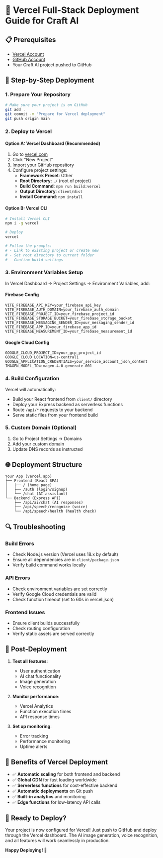 # 🚀 Vercel Full-Stack Deployment Guide for Craft AI

## 📋 **Prerequisites**
- [Vercel Account](https://vercel.com/signup)
- [GitHub Account](https://github.com)
- Your Craft AI project pushed to GitHub

## 🔧 **Step-by-Step Deployment**

### **1. Prepare Your Repository**
```bash
# Make sure your project is on GitHub
git add .
git commit -m "Prepare for Vercel deployment"
git push origin main
```

### **2. Deploy to Vercel**

#### **Option A: Vercel Dashboard (Recommended)**
1. Go to [vercel.com](https://vercel.com)
2. Click "New Project"
3. Import your GitHub repository
4. Configure project settings:
   - **Framework Preset**: Other
   - **Root Directory**: `./` (root of project)
   - **Build Command**: `npm run build:vercel`
   - **Output Directory**: `client/dist`
   - **Install Command**: `npm install`

#### **Option B: Vercel CLI**
```bash
# Install Vercel CLI
npm i -g vercel

# Deploy
vercel

# Follow the prompts:
# - Link to existing project or create new
# - Set root directory to current folder
# - Confirm build settings
```

### **3. Environment Variables Setup**

In Vercel Dashboard → Project Settings → Environment Variables, add:

#### **Firebase Config**
```
VITE_FIREBASE_API_KEY=your_firebase_api_key
VITE_FIREBASE_AUTH_DOMAIN=your_firebase_auth_domain
VITE_FIREBASE_PROJECT_ID=your_firebase_project_id
VITE_FIREBASE_STORAGE_BUCKET=your_firebase_storage_bucket
VITE_FIREBASE_MESSAGING_SENDER_ID=your_messaging_sender_id
VITE_FIREBASE_APP_ID=your_firebase_app_id
VITE_FIREBASE_MEASUREMENT_ID=your_firebase_measurement_id
```

#### **Google Cloud Config**
```
GOOGLE_CLOUD_PROJECT_ID=your_gcp_project_id
GOOGLE_CLOUD_LOCATION=us-central1
GOOGLE_APPLICATION_CREDENTIALS=your_service_account_json_content
IMAGEN_MODEL_ID=imagen-4.0-generate-001
```

### **4. Build Configuration**

Vercel will automatically:
- Build your React frontend from `client/` directory
- Deploy your Express backend as serverless functions
- Route `/api/*` requests to your backend
- Serve static files from your frontend build

### **5. Custom Domain (Optional)**
1. Go to Project Settings → Domains
2. Add your custom domain
3. Update DNS records as instructed

## 🌐 **Deployment Structure**

```
Your App (vercel.app)
├── Frontend (React SPA)
│   ├── / (home page)
│   ├── /auth (login/signup)
│   └── /chat (AI assistant)
└── Backend (Express API)
    ├── /api/ai/chat (AI responses)
    ├── /api/speech/recognize (voice)
    └── /api/speech/health (health check)
```

## 🔍 **Troubleshooting**

### **Build Errors**
- Check Node.js version (Vercel uses 18.x by default)
- Ensure all dependencies are in `client/package.json`
- Verify build command works locally

### **API Errors**
- Check environment variables are set correctly
- Verify Google Cloud credentials are valid
- Check function timeout (set to 60s in vercel.json)

### **Frontend Issues**
- Ensure client builds successfully
- Check routing configuration
- Verify static assets are served correctly

## 📱 **Post-Deployment**

1. **Test all features**:
   - User authentication
   - AI chat functionality
   - Image generation
   - Voice recognition

2. **Monitor performance**:
   - Vercel Analytics
   - Function execution times
   - API response times

3. **Set up monitoring**:
   - Error tracking
   - Performance monitoring
   - Uptime alerts

## 🎯 **Benefits of Vercel Deployment**

- ✅ **Automatic scaling** for both frontend and backend
- ✅ **Global CDN** for fast loading worldwide
- ✅ **Serverless functions** for cost-effective backend
- ✅ **Automatic deployments** on Git push
- ✅ **Built-in analytics** and monitoring
- ✅ **Edge functions** for low-latency API calls

## 🚀 **Ready to Deploy?**

Your project is now configured for Vercel! Just push to GitHub and deploy through the Vercel dashboard. The AI image generation, voice recognition, and all features will work seamlessly in production.

**Happy Deploying! 🎉**

